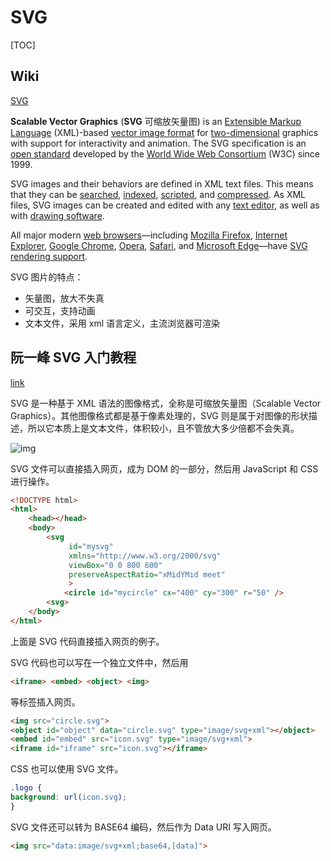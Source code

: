 # SVG

[TOC]

## Wiki

[SVG](https://en.wikipedia.org/wiki/Scalable_Vector_Graphics)

**Scalable Vector Graphics** (**SVG** 可缩放矢量图) is an [Extensible Markup Language](https://en.wikipedia.org/wiki/Extensible_Markup_Language) (XML)-based [vector image format](https://en.wikipedia.org/wiki/Vector_image_format) for [two-dimensional](https://en.wikipedia.org/wiki/Two-dimensional) graphics with support for interactivity and animation. The SVG specification is an [open standard](https://en.wikipedia.org/wiki/Open_standard) developed by the [World Wide Web Consortium](https://en.wikipedia.org/wiki/World_Wide_Web_Consortium) (W3C) since 1999.

SVG images and their behaviors are defined in XML text files. This means that they can be [searched](https://en.wikipedia.org/wiki/Search_algorithm), [indexed](https://en.wikipedia.org/wiki/Subject_indexing), [scripted](https://en.wikipedia.org/wiki/Scripting_language), and [compressed](https://en.wikipedia.org/wiki/Data_compression). As XML files, SVG images can be created and edited with any [text editor](https://en.wikipedia.org/wiki/Text_editor), as well as with [drawing software](https://en.wikipedia.org/wiki/Drawing_software).

All major modern [web browsers](https://en.wikipedia.org/wiki/Web_browser)—including [Mozilla Firefox](https://en.wikipedia.org/wiki/Mozilla_Firefox), [Internet Explorer](https://en.wikipedia.org/wiki/Internet_Explorer), [Google Chrome](https://en.wikipedia.org/wiki/Google_Chrome), [Opera](https://en.wikipedia.org/wiki/Opera_(web_browser)), [Safari](https://en.wikipedia.org/wiki/Safari_(web_browser)), and [Microsoft Edge](https://en.wikipedia.org/wiki/Microsoft_Edge)—have [SVG rendering support](https://en.wikipedia.org/wiki/Comparison_of_layout_engines_(Scalable_Vector_Graphics)).

SVG 图片的特点：

* 矢量图，放大不失真
* 可交互，支持动画
* 文本文件，采用 xml 语言定义，主流浏览器可渲染

## 阮一峰 SVG 入门教程

[link](http://www.ruanyifeng.com/blog/2018/08/svg.html)

SVG 是一种基于 XML 语法的图像格式，全称是可缩放矢量图（Scalable Vector Graphics）。其他图像格式都是基于像素处理的，SVG 则是属于对图像的形状描述，所以它本质上是文本文件，体积较小，且不管放大多少倍都不会失真。

![img](https://www.wangbase.com/blogimg/asset/201808/bg2018080601.jpg)

SVG 文件可以直接插入网页，成为 DOM 的一部分，然后用 JavaScript 和 CSS 进行操作。

```html
<!DOCTYPE html>
<html>
    <head></head>
    <body>
        <svg
             id="mysvg"
             xmlns="http://www.w3.org/2000/svg"
             viewBox="0 0 800 600"
             preserveAspectRatio="xMidYMid meet"
             >
            <circle id="mycircle" cx="400" cy="300" r="50" />
        <svg>
    </body>
</html>
```

上面是 SVG 代码直接插入网页的例子。

SVG 代码也可以写在一个独立文件中，然后用

```html
<iframe> <embed> <object> <img>
```

等标签插入网页。

```html
<img src="circle.svg">
<object id="object" data="circle.svg" type="image/svg+xml"></object>
<embed id="embed" src="icon.svg" type="image/svg+xml">
<iframe id="iframe" src="icon.svg"></iframe>
```

CSS 也可以使用 SVG 文件。

```css
.logo {
background: url(icon.svg);
}
```



SVG 文件还可以转为 BASE64 编码，然后作为 Data URI 写入网页。

```html
<img src="data:image/svg+xml;base64,[data]">
```

